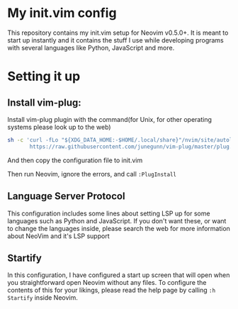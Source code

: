 # My init.vim config

This repository contains my init.vim setup for Neovim v0.5.0+. It is meant to start up instantly and it contains the stuff I use while developing programs with several languages like Python, JavaScript and more.

# Setting it up

## Install vim-plug:

Install vim-plug plugin with the command(for Unix, for other operating systems please look up to the web)

```sh
sh -c 'curl -fLo "${XDG_DATA_HOME:-$HOME/.local/share}"/nvim/site/autoload/plug.vim --create-dirs \
       https://raw.githubusercontent.com/junegunn/vim-plug/master/plug.vim'
```

And then copy the configuration file to init.vim

Then run Neovim, ignore the errors, and call `:PlugInstall`

## Language Server Protocol

This configuration includes some lines about setting LSP up for some languages such as Python and JavaScript. If you don't want these, or want to change the languages inside, please search the web for more information about NeoVim and it's LSP support

## Startify

In this configuration, I have configured a start up screen that will open when you straightforward open Neovim without any files. To configure the contents of this for your likings, please read the help page by calling `:h Startify` inside Neovim.
